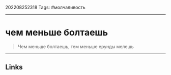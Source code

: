202208252318
Tags: #молчаливость

---

# чем меньше болтаешь
> Чем меньше болтаешь, тем меньше ерунды мелешь

---
## Links